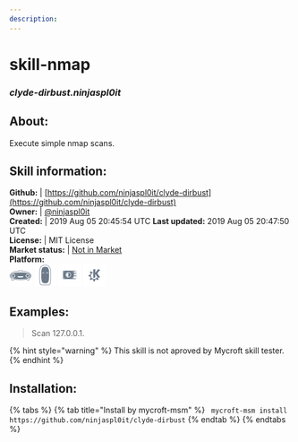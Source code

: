 ```yaml
--- 
description: 
---
```


# skill-nmap  
### _clyde-dirbust.ninjaspl0it_  
## About:  
Execute simple nmap scans.

## Skill information:  
**Github:** | [https://github.com/ninjaspl0it/clyde-dirbust](https://github.com/ninjaspl0it/clyde-dirbust)  
**Owner:** | [@ninjaspl0it](https://github.com/ninjaspl0it)  
**Created:** | 2019 Aug 05 20:45:54 UTC  **Last updated:** 2019 Aug 05 20:47:50 UTC  
**License:** | MIT License  
**Market status:** | [Not in Market](https://market.mycroft.ai/skill/)  
**Platform:**  
 ![](../.gitbook/assets/mark-1-icon.png)  ![](../.gitbook/assets/mark-2-icon.png)  ![](../.gitbook/assets/picroft-icon.png)  ![](../.gitbook/assets/kde.png)   
## Examples:  
> Scan 127.0.0.1.  
  
{% hint style="warning" %}
This skill is not aproved by Mycroft skill tester.
{% endhint %}
    
## Installation:  
{% tabs %}
{% tab title="Install by mycroft-msm" %}
``` mycroft-msm install https://github.com/ninjaspl0it/clyde-dirbust```
{% endtab %}
  {% endtabs %}
  